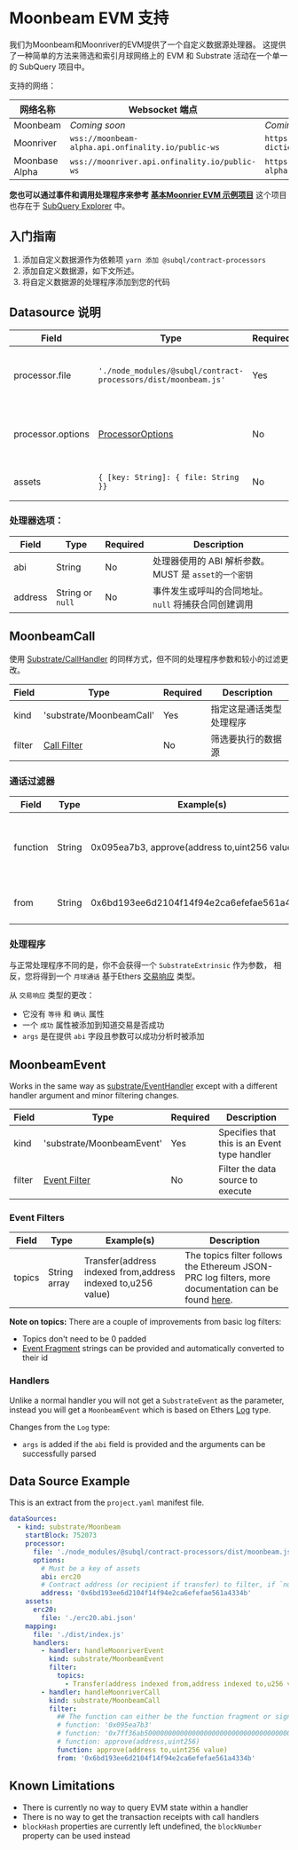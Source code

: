 # Moonbeam EVM 支持

我们为Moonbeam和Moonriver的EVM提供了一个自定义数据源处理器。 这提供了一种简单的方法来筛选和索引月球网络上的 EVM 和 Substrate 活动在一个单一的 SubQuery 项目中。

支持的网络：

| 网络名称           | Websocket 端点                                       | Dictionary 端点                                                        |
| -------------- | -------------------------------------------------- | -------------------------------------------------------------------- |
| Moonbeam       | _Coming soon_                                      | _Coming soon_                                                        |
| Moonriver      | `wss://moonbeam-alpha.api.onfinality.io/public-ws` | `https://api.subquery.network/sq/subquery/moonriver-dictionary`      |
| Moonbase Alpha | `wss://moonriver.api.onfinality.io/public-ws`      | `https://api.subquery.network/sq/subquery/moonbase-alpha-dictionary` |

**您也可以通过事件和调用处理程序来参考 [基本Moonrier EVM 示例项目](https://github.com/subquery/tutorials-moonriver-evm-starter)** 这个项目也存在于 [ SubQuery Explorer](https://explorer.subquery.network/subquery/subquery/moonriver-evm-starter-project) 中。

## 入门指南

1. 添加自定义数据源作为依赖项 `yarn 添加 @subql/contract-processors`
2. 添加自定义数据源，如下文所述。
3. 将自定义数据源的处理程序添加到您的代码

## Datasource 说明

| Field             | Type                                                           | Required | Description                                |
| ----------------- | -------------------------------------------------------------- | -------- | ------------------------------------------ |
| processor.file    | `'./node_modules/@subql/contract-processors/dist/moonbeam.js'` | Yes      | File reference to the data processor code  |
| processor.options | [ProcessorOptions](#processor-options)                         | No       | Options specific to the Moonbeam Processor |
| assets            | `{ [key: String]: { file: String }}`                           | No       | An object of external asset files          |

### 处理器选项：

| Field   | Type             | Required | Description                          |
| ------- | ---------------- | -------- | ------------------------------------ |
| abi     | String           | No       | 处理器使用的 ABI 解析参数。 MUST 是 `asset的一个密钥` |
| address | String or `null` | No       | 事件发生或呼叫的合同地址。 `null` 将捕获合同创建调用       |

## MoonbeamCall

使用 [Substrate/CallHandler](../create/mapping/#call-handler) 的同样方式，但不同的处理程序参数和较小的过滤更改。

| Field  | Type                         | Required | Description  |
| ------ | ---------------------------- | -------- | ------------ |
| kind   | 'substrate/MoonbeamCall'     | Yes      | 指定这是通话类型处理程序 |
| filter | [Call Filter](#call-filters) | No       | 筛选要执行的数据源    |

### 通话过滤器

| Field    | Type   | Example(s)                                    | Description                                                                                       |
| -------- | ------ | --------------------------------------------- | ------------------------------------------------------------------------------------------------- |
| function | String | 0x095ea7b3, approve(address to,uint256 value) | [函数签名](https://docs.ethers.io/v5/api/utils/abi/fragments/#FunctionFragment) 字符串或函数 `视野` 过滤被调用的函数。 |
| from     | String | 0x6bd193ee6d2104f14f94e2ca6efefae561a4334b    | 发送交易的 Ethereum 地址                                                                                 |

### 处理程序

与正常处理程序不同的是，你不会获得一个 `SubstrateExtrinsic` 作为参数， 相反，您将得到一个 `月球通话` 基于Ethers [交易响应](https://docs.ethers.io/v5/api/providers/types/#providers-TransactionResponse) 类型。

从 `交易响应` 类型的更改：

- 它没有 `等待` 和 `确认` 属性
- 一个 `成功` 属性被添加到知道交易是否成功
- `args` 是在提供 `abi` 字段且参数可以成功分析时被添加

## MoonbeamEvent

Works in the same way as [substrate/EventHandler](../create/mapping/#event-handler) except with a different handler argument and minor filtering changes.

| Field  | Type                           | Required | Description                                  |
| ------ | ------------------------------ | -------- | -------------------------------------------- |
| kind   | 'substrate/MoonbeamEvent'      | Yes      | Specifies that this is an Event type handler |
| filter | [Event Filter](#event-filters) | No       | Filter the data source to execute            |

### Event Filters

| Field  | Type         | Example(s)                                                   | Description                                                                                                                                      |
| ------ | ------------ | ------------------------------------------------------------ | ------------------------------------------------------------------------------------------------------------------------------------------------ |
| topics | String array | Transfer(address indexed from,address indexed to,u256 value) | The topics filter follows the Ethereum JSON-PRC log filters, more documentation can be found [here](https://docs.ethers.io/v5/concepts/events/). |

<b>Note on topics:</b>
There are a couple of improvements from basic log filters:

- Topics don't need to be 0 padded
- [Event Fragment](https://docs.ethers.io/v5/api/utils/abi/fragments/#EventFragment) strings can be provided and automatically converted to their id

### Handlers

Unlike a normal handler you will not get a `SubstrateEvent` as the parameter, instead you will get a `MoonbeamEvent` which is based on Ethers [Log](https://docs.ethers.io/v5/api/providers/types/#providers-Log) type.

Changes from the `Log` type:

- `args` is added if the `abi` field is provided and the arguments can be successfully parsed

## Data Source Example

This is an extract from the `project.yaml` manifest file.

```yaml
dataSources:
  - kind: substrate/Moonbeam
    startBlock: 752073
    processor:
      file: './node_modules/@subql/contract-processors/dist/moonbeam.js'
      options:
        # Must be a key of assets
        abi: erc20
        # Contract address (or recipient if transfer) to filter, if `null` should be for contract creation
        address: '0x6bd193ee6d2104f14f94e2ca6efefae561a4334b'
    assets:
      erc20:
        file: './erc20.abi.json'
    mapping:
      file: './dist/index.js'
      handlers:
        - handler: handleMoonriverEvent
          kind: substrate/MoonbeamEvent
          filter:
            topics:
              - Transfer(address indexed from,address indexed to,u256 value)
        - handler: handleMoonriverCall
          kind: substrate/MoonbeamCall
          filter:
            ## The function can either be the function fragment or signature
            # function: '0x095ea7b3'
            # function: '0x7ff36ab500000000000000000000000000000000000000000000000000000000'
            # function: approve(address,uint256)
            function: approve(address to,uint256 value)
            from: '0x6bd193ee6d2104f14f94e2ca6efefae561a4334b'
```

## Known Limitations

- There is currently no way to query EVM state within a handler
- There is no way to get the transaction receipts with call handlers
- `blockHash` properties are currently left undefined, the `blockNumber` property can be used instead
